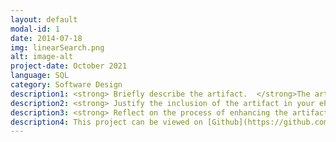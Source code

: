 ```yaml
---
layout: default
modal-id: 1
date: 2014-07-18
img: linearSearch.png
alt: image-alt
project-date: October 2021
language: SQL
category: Software Design
description1: <strong> Briefly describe the artifact.  </strong>The artifact that I have chosen is from CS-260 - Data Structures and Algorithms. In this artifact, we were tasked with creating an array of numbers, and then requesting user input to determine where at in the array that the indexed number lies. This is a linear search algorithm that was created with C++.
description2: <strong> Justify the inclusion of the artifact in your ePortfolio. </strong>The reason I chose this artifact is because I enjoy creating programs in both C++ and Python, and while C++ has always been a strong language with a long history of usage, Python is a newer language with growing popularity all over the world. Python has a large community of developers backing up and creating new libraries everyday. Python is not only great for beginner developers,but is also highly scalable, portable, flexible and extensible and can used for more advanced designs with applications in Machine Learning and Internet Of Things.
description3: <strong> Reflect on the process of enhancing the artifact. </strong> With the program being created in C++ originally, and me being familiar with Python as it was the first language that I taught myself before going back to school for Computer Science, I had not actually ever created an algorithm with Python. I went and learned a little about how lienar search algorithms are created with Python, and then implemented this design according to how the C++ program was designed. While maintaining the same layout with user input and how the array was set up, recreating the program with Python was rather simple and I was able to successfully run the program with identical results.
description4: This project can be viewed on [Github](https://github.com/spowers0409/Linear-Search).
---
```

